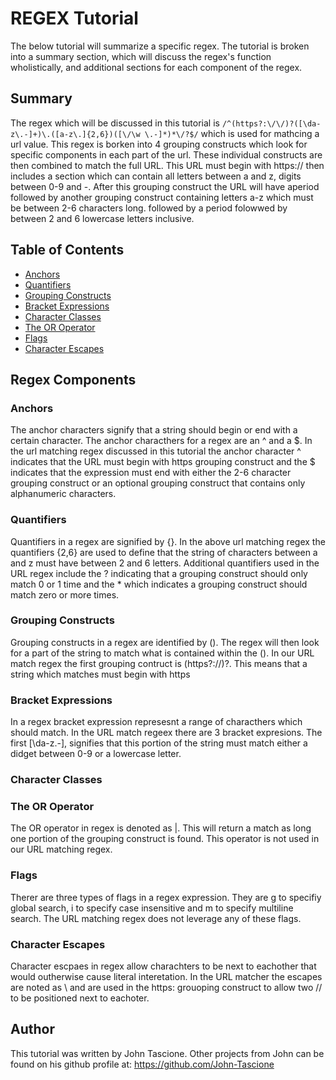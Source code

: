 # REGEX Tutorial

The below tutorial will summarize a specific regex. The tutorial is broken into a summary section, which will discuss the regex's function wholistically, and additional sections for each component of the regex. 

## Summary

The regex which will be discussed in this tutorial is `/^(https?:\/\/)?([\da-z\.-]+)\.([a-z\.]{2,6})([\/\w \.-]*)*\/?$/` which is used for mathcing a url value. This regex is borken into 4 grouping constructs which look for specific components in each part of the url. These individual constructs are then combined to match the full URL. This URL must begin with https:// then includes a section which can contain all letters between a and z, digits between 0-9 and -. After this grouping construct the URL will have aperiod followed by another grouping construct containing letters a-z which must be between 2-6 characters long. followed by a period folowwed by between 2 and 6 lowercase letters inclusive. 

## Table of Contents

- [Anchors](#anchors)
- [Quantifiers](#quantifiers)
- [Grouping Constructs](#grouping-constructs)
- [Bracket Expressions](#bracket-expressions)
- [Character Classes](#character-classes)
- [The OR Operator](#the-or-operator)
- [Flags](#flags)
- [Character Escapes](#character-escapes)

## Regex Components

### Anchors

The anchor characters signify that a string should begin or end with a certain character. The anchor characthers for a regex are an ^ and a $. In the url matching regex discussed in this tutorial the anchor character ^ indicates that the URL must begin with https grouping construct and the $ indicates that the expression must end with  either the 2-6  character grouping construct or an optional grouping construct that contains only alphanumeric characters.

### Quantifiers

Quantifiers in a regex are signified by {}. In the above url matching regex the quantifiers {2,6} are used to define that the string of characters between a and z must have between 2 and 6 letters. Additional quantifiers used in the URL regex include the ? indicating that a grouping construct should only match 0 or 1 time and the * which indicates a grouping construct should match zero or more times. 

### Grouping Constructs
Grouping constructs in a regex are identified by (). The regex will then look for a part of the string to match what is contained within the (). In our URL match regex the first grouping contruct is (https?:\/\/)?. This means that a string which matches must begin with https

### Bracket Expressions

In a regex bracket expression represesnt a range of characthers which should match. In the URL match regeex there are 3 bracket expresions. The first [\da-z\.-], signifies that this portion of the string must match either a didget between 0-9 or a lowercase letter. 

### Character Classes

### The OR Operator

The OR operator in regex is denoted as |. This will return a match as long one portion of the grouping construct is found.  This operator is not used in our URL matching regex. 

### Flags

Therer are three types of flags in a regex expression. They are g to specifiy global search, i to specify case insensitive and m to specify multiline search. The URL matching regex does not leverage any of these flags.

### Character Escapes

Character escpaes in regex allow charachters to be next to eachother that would outherwise cause literal interetation. In the URL matcher the escapes are noted as \ and are used in the https: grouoping construct to allow two // to be positioned next to eachoter. 

## Author

This tutorial was written by John Tascione. Other projects from John can be found on his github profile at: https://github.com/John-Tascione
